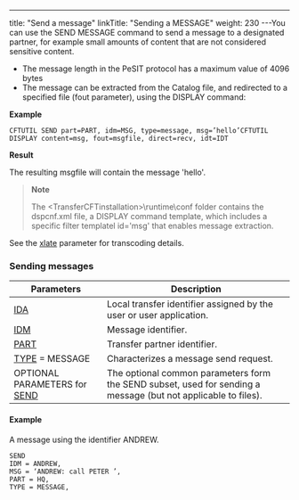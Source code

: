 ---
title: "Send  a message"
linkTitle: "Sending a MESSAGE"
weight: 230
---You can use the SEND MESSAGE command to send a message to a designated partner, for example small amounts of content that are not considered sensitive content.

- The message length in the PeSIT protocol has a maximum value of 4096 bytes
- The message can be extracted from the Catalog file, and redirected to a specified file (fout parameter), using the DISPLAY command:

**Example**

```
CFTUTIL SEND part=PART, idm=MSG, type=message, msg=’hello’CFTUTIL DISPLAY content=msg, fout=msgfile, direct=recv, idt=IDT
```

**Result**

The resulting msgfile will contain the message 'hello'.

> **Note**
>
> The &lt;TransferCFTinstallation>\\runtime\\conf folder contains the dspcnf.xml file, a DISPLAY command template, which includes a specific filter templatel id='msg' that enables message extraction.

See the [xlate](../../../c_intro_userinterfaces/command_summary/parameter_intro/xlate) parameter for transcoding details.

### Sending messages


| Parameters | Description |
| --- | --- |
| [IDA](../../../c_intro_userinterfaces/command_summary/parameter_intro/ida)  | Local transfer identifier assigned by the user or user application. |
| [IDM](../../../c_intro_userinterfaces/command_summary/parameter_intro/idm)  | Message identifier. |
| [PART](../../../c_intro_userinterfaces/command_summary/parameter_intro/part)  | Transfer partner identifier. |
| [TYPE](../../../c_intro_userinterfaces/command_summary/parameter_intro/type) = MESSAGE | Characterizes a message send request. |
| OPTIONAL PARAMETERS for [SEND](../send_command_basics) | The optional common parameters form the SEND subset, used for sending a message (but not applicable to files). |


#### Example

A message using the identifier ANDREW.

```
SEND
IDM = ANDREW,
MSG = ‘ANDREW: call PETER ’,
PART = HQ,
TYPE = MESSAGE,
```
